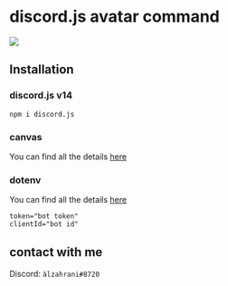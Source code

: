 # discord.js avatar command
![](https://github.com/aflzr/discord-avatar-command/assets/108966434/cb1781d6-e879-4b13-aaea-d01847c625ac)


## Installation

### discord.js v14
```
npm i discord.js
```
### canvas
You can find all the details [here](https://www.npmjs.com/package/canvas)
### dotenv
You can find all the details [here](https://www.npmjs.com/package/dotenv)
```
token="bot token"
clientId="bot id"
```
## contact with me
Discord: `àlzahrani#8720`
